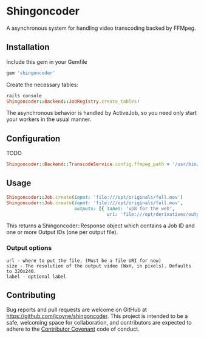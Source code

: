 # Shingoncoder

A asynchronous system for handling video transcoding backed by FFMpeg.

## Installation

Include this gem in your Gemfile

```ruby
gem 'shingoncoder'
```

Create the necessary tables:

```ruby
rails console
Shingoncoder::Backend::JobRegistry.create_tables!
```

The asynchronous behavior is handled by ActiveJob, so you need only start your workers in the usual manner.


## Configuration

TODO

```ruby
Shingoncoder::Backend::TranscodeService.config.ffmpeg_path = '/usr/bin/ffmpeg'
```


## Usage

```ruby
Shingoncoder::Job.create(input: 'file:///opt/originals/full.mov')
Shingoncoder::Job.create(input: 'file:///opt/originals/full.mov',
                         outputs: [{ label: 'vp8 for the web',
                                     url: 'file:///opt/derivatives/output.webm'}])
```

This returns a Shingoncoder::Response object which contains a Job ID and one or more Output IDs (one per output file).

### Output options
```
url - where to put the file, (Must be a file URI for now)
size - The resolution of the output video (WxH, in pixels). Defaults to 320x240.
label - optional label
```


## Contributing

Bug reports and pull requests are welcome on GitHub at https://github.com/jcoyne/shingoncoder. This project is intended to be a safe, welcoming space for collaboration, and contributors are expected to adhere to the [Contributor Covenant](contributor-covenant.org) code of conduct.

